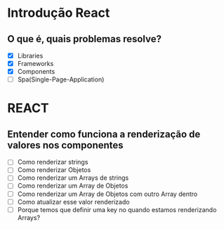 # Introdução React

## O que é, quais problemas resolve?

- [x] Libraries
- [x] Frameworks
- [x] Components
- [ ] Spa(Single-Page-Application)

# REACT

## Entender como funciona a renderização de valores nos componentes
- [ ] Como renderizar strings
- [ ] Como renderizar Objetos
- [ ] Como renderizar um Arrays de strings
- [ ] Como renderizar um Array de Objetos
- [ ] Como renderizar um Array de Objetos com outro Array dentro
- [ ] Como atualizar esse valor renderizado
- [ ] Porque temos que definir uma key no quando estamos renderizando Arrays?
